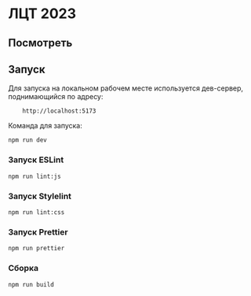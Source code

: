 # ЛЦТ 2023

## Посмотреть

## Запуск

Для запуска на локальном рабочем месте используется дев-сервер, поднимающийся по адресу:

```
    http://localhost:5173
```

Команда для запуска:

```
npm run dev
```

### Запуск ESLint

```
npm run lint:js
```

### Запуск Stylelint

```
npm run lint:css
```

### Запуск Prettier

```
npm run prettier
```

### Сборка

```
npm run build
```
